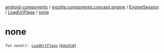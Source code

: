 [android-components](../../../index.md) / [mozilla.components.concept.engine](../../index.md) / [EngineSession](../index.md) / [LoadUrlFlags](index.md) / [none](./none.md)

# none

`fun none(): `[`LoadUrlFlags`](index.md) [(source)](https://github.com/mozilla-mobile/android-components/blob/master/components/concept/engine/src/main/java/mozilla/components/concept/engine/EngineSession.kt#L342)